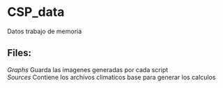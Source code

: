 # CSP_data
Datos trabajo de memoria

## Files:

*Graphs* Guarda las imagenes generadas por cada script \
*Sources* Contiene los archivos climaticos base para generar los calculos
